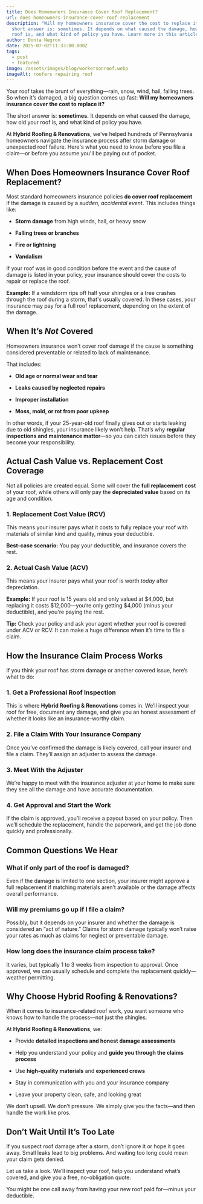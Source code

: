```yaml
---
title: Does Homeowners Insurance Cover Roof Replacement?
url: does-homeowners-insurance-cover-roof-replacement
description: "Will my homeowners insurance cover the cost to replace it? The
  short answer is: sometimes. It depends on what caused the damage, how old your
  roof is, and what kind of policy you have. Learn more in this article."
author: Donta Negron
date: 2025-07-02T11:33:00.000Z
tags:
  - post
  - featured
image: /assets/images/blog/workersonroof.webp
imageAlt: roofers repairing roof
---
```

Your roof takes the brunt of everything—rain, snow, wind, hail, falling trees. So when it’s damaged, a big question comes up fast: **Will my homeowners insurance cover the cost to replace it?**

The short answer is: **sometimes.** It depends on what caused the damage, how old your roof is, and what kind of policy you have.

At **Hybrid Roofing & Renovations**, we’ve helped hundreds of Pennsylvania homeowners navigate the insurance process after storm damage or unexpected roof failure. Here's what you need to know before you file a claim—or before you assume you'll be paying out of pocket.





## **When Does Homeowners Insurance Cover Roof Replacement?**

Most standard homeowners insurance policies **do cover roof replacement** if the damage is caused by a *sudden, accidental event*. This includes things like:

* **Storm damage** from high winds, hail, or heavy snow


* **Falling trees or branches**


* **Fire or lightning**


* **Vandalism**



If your roof was in good condition before the event and the cause of damage is listed in your policy, your insurance should cover the costs to repair or replace the roof.

**Example:**
 If a windstorm rips off half your shingles or a tree crashes through the roof during a storm, that's usually covered. In these cases, your insurance may pay for a full roof replacement, depending on the extent of the damage.





## **When It’s *Not* Covered**

Homeowners insurance won’t cover roof damage if the cause is something considered preventable or related to lack of maintenance.

That includes:

* **Old age or normal wear and tear**


* **Leaks caused by neglected repairs**


* **Improper installation**


* **Moss, mold, or rot from poor upkeep**



In other words, if your 25-year-old roof finally gives out or starts leaking due to old shingles, your insurance likely won’t help. That’s why **regular inspections and maintenance matter**—so you can catch issues before they become your responsibility.





## **Actual Cash Value vs. Replacement Cost Coverage**

Not all policies are created equal. Some will cover the **full replacement cost** of your roof, while others will only pay the **depreciated value** based on its age and condition.

### **1. Replacement Cost Value (RCV)**

This means your insurer pays what it costs to fully replace your roof with materials of similar kind and quality, minus your deductible.

**Best-case scenario:** You pay your deductible, and insurance covers the rest.

### **2. Actual Cash Value (ACV)**

This means your insurer pays what your roof is worth *today* after depreciation.

**Example:** If your roof is 15 years old and only valued at $4,000, but replacing it costs $12,000—you’re only getting $4,000 (minus your deductible), and you're paying the rest.

**Tip:** Check your policy and ask your agent whether your roof is covered under ACV or RCV. It can make a huge difference when it’s time to file a claim.





## **How the Insurance Claim Process Works**

If you think your roof has storm damage or another covered issue, here’s what to do:

### **1. Get a Professional Roof Inspection**

This is where **Hybrid Roofing & Renovations** comes in. We’ll inspect your roof for free, document any damage, and give you an honest assessment of whether it looks like an insurance-worthy claim.

### **2. File a Claim With Your Insurance Company**

Once you’ve confirmed the damage is likely covered, call your insurer and file a claim. They’ll assign an adjuster to assess the damage.

### **3. Meet With the Adjuster**

We’re happy to meet with the insurance adjuster at your home to make sure they see all the damage and have accurate documentation.

### **4. Get Approval and Start the Work**

If the claim is approved, you’ll receive a payout based on your policy. Then we’ll schedule the replacement, handle the paperwork, and get the job done quickly and professionally.





## **Common Questions We Hear**

### **What if only part of the roof is damaged?**

Even if the damage is limited to one section, your insurer might approve a full replacement if matching materials aren’t available or the damage affects overall performance.

### **Will my premiums go up if I file a claim?**

Possibly, but it depends on your insurer and whether the damage is considered an “act of nature.” Claims for storm damage typically won’t raise your rates as much as claims for neglect or preventable damage.

### **How long does the insurance claim process take?**

It varies, but typically 1 to 3 weeks from inspection to approval. Once approved, we can usually schedule and complete the replacement quickly—weather permitting.





## **Why Choose Hybrid Roofing & Renovations?**

When it comes to insurance-related roof work, you want someone who knows how to handle the process—not just the shingles.

At **Hybrid Roofing & Renovations**, we:

* Provide **detailed inspections and honest damage assessments**


* Help you understand your policy and **guide you through the claims process**


* Use **high-quality materials** and **experienced crews**


* Stay in communication with you and your insurance company


* Leave your property clean, safe, and looking great



We don’t upsell. We don’t pressure. We simply give you the facts—and then handle the work like pros.





## **Don’t Wait Until It’s Too Late**

If you suspect roof damage after a storm, don’t ignore it or hope it goes away. Small leaks lead to big problems. And waiting too long could mean your claim gets denied.

Let us take a look. We’ll inspect your roof, help you understand what’s covered, and give you a free, no-obligation quote.

You might be one call away from having your new roof paid for—minus your deductible.

